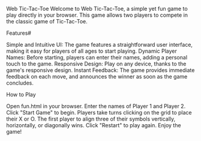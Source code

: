 Web Tic-Tac-Toe
Welcome to Web Tic-Tac-Toe, a simple yet fun game to play directly in your browser. This game allows two players to compete in the classic game of Tic-Tac-Toe.

Features#

Simple and Intuitive UI: The game features a straightforward user interface, making it easy for players of all ages to start playing.
Dynamic Player Names: Before starting, players can enter their names, adding a personal touch to the game.
Responsive Design: Play on any device, thanks to the game's responsive design.
Instant Feedback: The game provides immediate feedback on each move, and announces the winner as soon as the game concludes.

How to Play

Open fun.html in your browser.
Enter the names of Player 1 and Player 2.
Click "Start Game" to begin.
Players take turns clicking on the grid to place their X or O.
The first player to align three of their symbols vertically, horizontally, or diagonally wins.
Click "Restart" to play again.
Enjoy the game!
